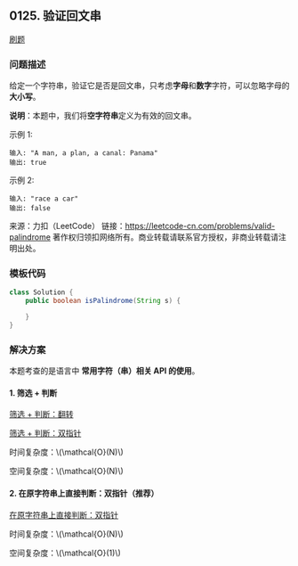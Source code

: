 <script src="https://cdn.bootcss.com/mathjax/2.7.7/MathJax.js?config=TeX-AMS-MML_HTMLorMML"></script>

## 0125. 验证回文串

[刷题](qu0125/solu/Solution.java)

### 问题描述

给定一个字符串，验证它是否是回文串，只考虑**字母**和**数字**字符，可以忽略字母的**大小写**。

**说明**：本题中，我们将**空字符串**定义为有效的回文串。

示例 1:

```
输入: "A man, a plan, a canal: Panama"
输出: true
```

示例 2:

```
输入: "race a car"
输出: false
```

来源：力扣（LeetCode）
链接：https://leetcode-cn.com/problems/valid-palindrome
著作权归领扣网络所有。商业转载请联系官方授权，非商业转载请注明出处。

### 模板代码

``` java
class Solution {
    public boolean isPalindrome(String s) {

    }
}
```

### 解决方案

本题考查的是语言中 **常用字符（串）相关 API 的使用**。

#### 1. 筛选 + 判断

[筛选 + 判断：翻转](qu0125/solu1/Solution.java)

[筛选 + 判断：双指针](qu0125/solu2/Solution.java)

时间复杂度：\\(\mathcal{O}(N)\\)

空间复杂度：\\(\mathcal{O}(N)\\)

#### 2. 在原字符串上直接判断：双指针（推荐）

[在原字符串上直接判断：双指针](qu0125/solu3/Solution.java)

时间复杂度：\\(\mathcal{O}(N)\\)

空间复杂度：\\(\mathcal{O}(1)\\)